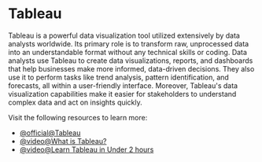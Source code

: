 # Tableau

Tableau is a powerful data visualization tool utilized extensively by data analysts worldwide. Its primary role is to transform raw, unprocessed data into an understandable format without any technical skills or coding. Data analysts use Tableau to create data visualizations, reports, and dashboards that help businesses make more informed, data-driven decisions. They also use it to perform tasks like trend analysis, pattern identification, and forecasts, all within a user-friendly interface. Moreover, Tableau's data visualization capabilities make it easier for stakeholders to understand complex data and act on insights quickly.

Visit the following resources to learn more:

- [@official@Tableau](https://www.tableau.com/en-gb)
- [@video@What is Tableau?](https://www.youtube.com/watch?v=NLCzpPRCc7U)
- [@video@Learn Tableau in Under 2 hours](https://www.youtube.com/watch?v=j8FSP8XuFyk)